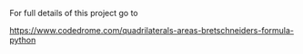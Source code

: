 For full details of this project go to

https://www.codedrome.com/quadrilaterals-areas-bretschneiders-formula-python
